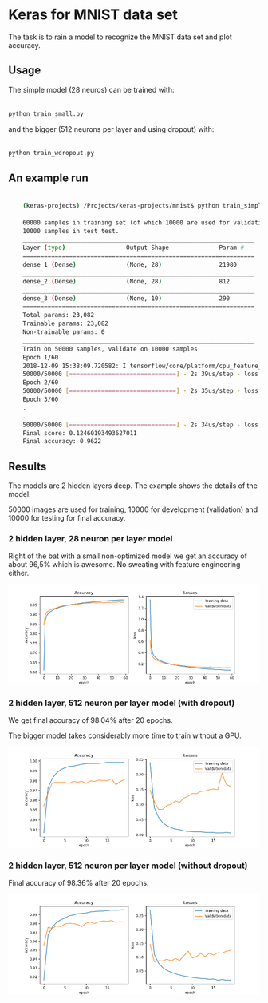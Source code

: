# Keras for MNIST data set

The task is to rain a model to recognize the MNIST data set and plot accuracy.

## Usage

The simple model (28 neuros) can be trained with:

```sh

python train_small.py

```

and the bigger (512 neurons per layer and using dropout) with:

```sh

python train_wdropout.py

```


## An example run

```sh

	(keras-projects) /Projects/keras-projects/mnist$ python train_simple.py
	
	60000 samples in training set (of which 10000 are used for validation).
	10000 samples in test test.
	_________________________________________________________________
	Layer (type)                 Output Shape              Param #
	=================================================================
	dense_1 (Dense)              (None, 28)                21980
	_________________________________________________________________
	dense_2 (Dense)              (None, 28)                812
	_________________________________________________________________
	dense_3 (Dense)              (None, 10)                290
	=================================================================
	Total params: 23,082
	Trainable params: 23,082
	Non-trainable params: 0
	_________________________________________________________________
	Train on 50000 samples, validate on 10000 samples
	Epoch 1/60
	2018-12-09 15:38:09.720582: I tensorflow/core/platform/cpu_feature_guard.cc:141] Your CPU supports instructions that this TensorFlow binary was not compiled to use: AVX
	50000/50000 [==============================] - 2s 39us/step - loss: 1.3469 - acc: 0.6095 - val_loss: 0.6148 - val_acc: 0.8446
	Epoch 2/60
	50000/50000 [==============================] - 2s 35us/step - loss: 0.5004 - acc: 0.8648 - val_loss: 0.3805 - val_acc: 0.8943
	Epoch 3/60
	.
	.
	50000/50000 [==============================] - 2s 34us/step - loss: 0.0831 - acc: 0.9766 - val_loss: 0.1247 - val_acc: 0.9642
	Final score: 0.12460193493627011
	Final accuracy: 0.9622
```

## Results

The models are 2 hidden layers deep. The example shows the details of the model.

50000 images are used for training, 10000 for development (validation) and 10000 for testing for final accuracy.

### 2 hidden layer, 28 neuron per layer model

Right of the bat with a small non-optimized model we get an accuracy of about 96,5% which is awesome. No sweating
with feature engineering either.

![28 neuron model](images/model_28n.png)

### 2 hidden layer, 512 neuron per layer model (with dropout)

We get final accuracy of 98.04% after 20 epochs.

The bigger model takes considerably more time to train without a GPU. 

![512 neuron model](images/model_512n.png)

### 2 hidden layer, 512 neuron per layer model (without dropout)

Final accuracy of 98.36% after 20 epochs.

![512 neuron model with dropout](images/model_512n_wdropout.png)
